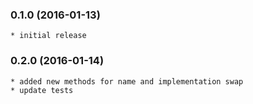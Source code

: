 ### 0.1.0 (2016-01-13)
    * initial release
    
### 0.2.0 (2016-01-14)
    * added new methods for name and implementation swap
    * update tests



